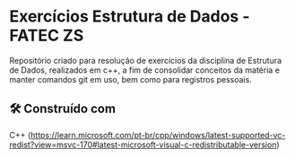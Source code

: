 # Exercícios Estrutura de Dados - FATEC ZS

Repositório criado para resolução de exercícios da disciplina de Estrutura de Dados, realizados em c++, a fim de consolidar conceitos da matéria e manter comandos git em uso, bem como para registros pessoais.

## 🛠️ Construído com

C++ (https://learn.microsoft.com/pt-br/cpp/windows/latest-supported-vc-redist?view=msvc-170#latest-microsoft-visual-c-redistributable-version)
